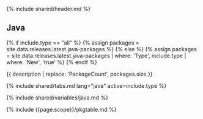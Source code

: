 {% include shared/header.md %}

## Java

{% if include.type == "all" %}
  {% assign packages = site.data.releases.latest.java-packages %}
{% else %}
  {% assign packages = site.data.releases.latest.java-packages | where: 'Type', include.type | where: 'New', 'true' %}
{% endif %}

{{ description | replace: 'PackageCount', packages.size }}

{% include shared/tabs.md lang="java" active=include.type %}

{% include shared/variables/java.md %}

{% include {{page.scope}}/pkgtable.md %}